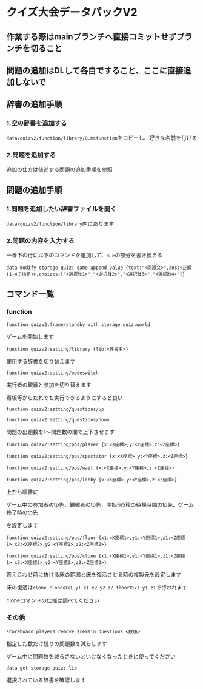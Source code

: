 # クイズ大会データパックV2
## 作業する際はmainブランチへ直接コミットせずブランチを切ること
## 問題の追加はDLして各自ですること、ここに直接追加しないで
## 辞書の追加手順
### 1.空の辞書を追加する
`data/quizv2/function/library/0.mcfunction`をコピーし、好きな名前を付ける
### 2.問題を追加する
追加の仕方は後述する問題の追加手順を参照
## 問題の追加手順
### 1.問題を追加したい辞書ファイルを開く
`data/quizv2/function/library`内にあります
### 2.問題の内容を入力する
一番下の行に以下のコマンドを追加して、`< >`の部分を書き換える

```data modify storage quiz: game append value {text:"<問題文>",ans:<正解(1~4で指定)>,choices:["<選択肢1>","<選択肢2>","<選択肢3>","<選択肢4>"]}```

## コマンド一覧
### function
```function quizv2:frame/standby with storage quiz:world```

ゲームを開始します

```function quizv2:setting/library {lib:<辞書名>}```

使用する辞書を切り替えます

```function quizv2:setting/modeswitch```

実行者の観戦と参加を切り替えます

看板等からだれでも実行できるようにすると良い

```function quizv2:setting/questions/up```

```function quizv2:setting/questions/down```

問題の出題数を1～問題数の間で上下させます

```function quizv2:setting/pos/player {x:<X座標>,y:<Y座標>,z:<Z座標>}```

```function quizv2:setting/pos/spectator {x:<X座標>,y:<Y座標>,z:<Z座標>}```

```function quizv2:setting/pos/wait {x:<X座標>,y:<Y座標>,z:<Z座標>}```

```function quizv2:setting/pos/lobby {x:<X座標>,y:<Y座標>,z:<Z座標>}```

上から順番に

ゲーム中の参加者のtp先、観戦者のtp先、開始前5秒の待機時間のtp先、ゲーム終了時のtp先

を設定します

```function quizv2:setting/pos/floor {x1:<X座標1>,y1:<Y座標1>,z1:<Z座標1>,x2:<X座標2>,y2:<Y座標2>,z2:<Z座標2>}```

```function quizv2:setting/pos/clone {x1:<X座標1>,y1:<Y座標1>,z1:<Z座標1>,x2:<X座標2>,y2:<Y座標2>,z2:<Z座標2>}```

答え合わせ時に抜ける床の範囲と床を復活させる時の複製元を設定します

床の復活は`clone cloneのx1 y1 z1 x2 y2 z2 floorのx1 y1 z1`で行われます

cloneコマンドの仕様は調べてください

### その他
```scoreboard players remove $remain questions <数値>```

指定した数だけ残りの問題数を減らします

ゲーム中に問題数を減らさないといけなくなったときに使ってください

```data get storage quiz: lib```

選択されている辞書を確認します

